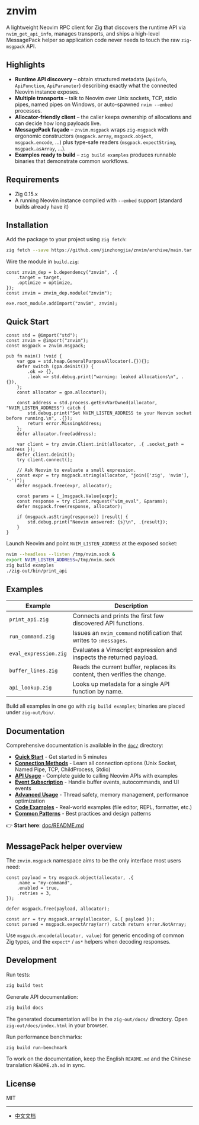 # znvim

A lightweight Neovim RPC client for Zig that discovers the runtime API via `nvim_get_api_info`, manages transports, and ships a high-level MessagePack helper so application code never needs to touch the raw `zig-msgpack` API.

## Highlights

- **Runtime API discovery** – obtain structured metadata (`ApiInfo`, `ApiFunction`, `ApiParameter`) describing exactly what the connected Neovim instance exposes.
- **Multiple transports** – talk to Neovim over Unix sockets, TCP, stdio pipes, named pipes on Windows, or auto-spawned `nvim --embed` processes.
- **Allocator-friendly client** – the caller keeps ownership of allocations and can decide how long payloads live.
- **MessagePack façade** – `znvim.msgpack` wraps `zig-msgpack` with ergonomic constructors (`msgpack.array`, `msgpack.object`, `msgpack.encode`, …) plus type-safe readers (`msgpack.expectString`, `msgpack.asArray`, …).
- **Examples ready to build** – `zig build examples` produces runnable binaries that demonstrate common workflows.

## Requirements

- Zig 0.15.x
- A running Neovim instance compiled with `--embed` support (standard builds already have it)

## Installation

Add the package to your project using `zig fetch`:

```sh
zig fetch --save https://github.com/jinzhongjia/znvim/archive/main.tar.gz
```

Wire the module in `build.zig`:

```zig
const znvim_dep = b.dependency("znvim", .{
    .target = target,
    .optimize = optimize,
});
const znvim = znvim_dep.module("znvim");

exe.root_module.addImport("znvim", znvim);
```

## Quick Start

```zig
const std = @import("std");
const znvim = @import("znvim");
const msgpack = znvim.msgpack;

pub fn main() !void {
    var gpa = std.heap.GeneralPurposeAllocator(.{}){};
    defer switch (gpa.deinit()) {
        .ok => {},
        .leak => std.debug.print("warning: leaked allocations\n", .{}),
    };
    const allocator = gpa.allocator();

    const address = std.process.getEnvVarOwned(allocator, "NVIM_LISTEN_ADDRESS") catch {
        std.debug.print("Set NVIM_LISTEN_ADDRESS to your Neovim socket before running.\n", .{});
        return error.MissingAddress;
    };
    defer allocator.free(address);

    var client = try znvim.Client.init(allocator, .{ .socket_path = address });
    defer client.deinit();
    try client.connect();

    // Ask Neovim to evaluate a small expression.
    const expr = try msgpack.string(allocator, "join(['zig', 'nvim'], '-')");
    defer msgpack.free(expr, allocator);

    const params = [_]msgpack.Value{expr};
    const response = try client.request("vim_eval", &params);
    defer msgpack.free(response, allocator);

    if (msgpack.asString(response)) |result| {
        std.debug.print("Neovim answered: {s}\n", .{result});
    }
}
```

Launch Neovim and point `NVIM_LISTEN_ADDRESS` at the exposed socket:

```sh
nvim --headless --listen /tmp/nvim.sock &
export NVIM_LISTEN_ADDRESS=/tmp/nvim.sock
zig build examples
./zig-out/bin/print_api
```

## Examples

| Example | Description |
| --- | --- |
| `print_api.zig` | Connects and prints the first few discovered API functions. |
| `run_command.zig` | Issues an `nvim_command` notification that writes to `:messages`. |
| `eval_expression.zig` | Evaluates a Vimscript expression and inspects the returned payload. |
| `buffer_lines.zig` | Reads the current buffer, replaces its content, then verifies the change. |
| `api_lookup.zig` | Looks up metadata for a single API function by name. |

Build all examples in one go with `zig build examples`; binaries are placed under `zig-out/bin/`.

## Documentation

Comprehensive documentation is available in the [`doc/`](doc/) directory:

- **[Quick Start](doc/00-quick-start.md)** - Get started in 5 minutes
- **[Connection Methods](doc/01-connections.md)** - Learn all connection options (Unix Socket, Named Pipe, TCP, ChildProcess, Stdio)
- **[API Usage](doc/02-api-usage.md)** - Complete guide to calling Neovim APIs with examples
- **[Event Subscription](doc/03-events.md)** - Handle buffer events, autocommands, and UI events
- **[Advanced Usage](doc/04-advanced.md)** - Thread safety, memory management, performance optimization
- **[Code Examples](doc/05-examples.md)** - Real-world examples (file editor, REPL, formatter, etc.)
- **[Common Patterns](doc/06-patterns.md)** - Best practices and design patterns

👉 **Start here**: [doc/README.md](doc/README.md)

## MessagePack helper overview

The `znvim.msgpack` namespace aims to be the only interface most users need:

```zig
const payload = try msgpack.object(allocator, .{
    .name = "my-command",
    .enabled = true,
    .retries = 3,
});

defer msgpack.free(payload, allocator);

const arr = try msgpack.array(allocator, &.{ payload });
const parsed = msgpack.expectArray(arr) catch return error.NotArray;
```

Use `msgpack.encode(allocator, value)` for generic encoding of common Zig types, and the `expect*` / `as*` helpers when decoding responses.

## Development

Run tests:

```sh
zig build test
```

Generate API documentation:

```sh
zig build docs
```

The generated documentation will be in the `zig-out/docs/` directory. Open `zig-out/docs/index.html` in your browser.

Run performance benchmarks:

```sh
zig build run-benchmark
```

To work on the documentation, keep the English `README.md` and the Chinese translation `README.zh.md` in sync.

## License

MIT

---

- [中文文档](README.zh.md)
